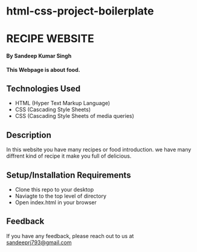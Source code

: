 # html-css-project-boilerplate
# RECIPE WEBSITE


#### By Sandeep Kumar Singh

#### This Webpage is about food.

## Technologies Used
    

* HTML (Hyper Text Markup Language)
* CSS (Cascading Style Sheets)
* CSS (Cascading Style Sheets of media queries)

## Description
 In this website you have many recipes or food introduction. we have many diffrent kind of recipe it make you full of delicious.
 
## Setup/Installation Requirements

* Clone this repo to your desktop
* Naviagte to the top level of directory
* Open index.html in your browser


## Feedback

If you have any feedback, please reach out to us at sandeeprj793@gmail.com
